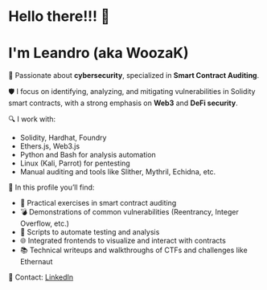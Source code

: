 # Hello there!!! 👋
# I'm Leandro (aka WoozaK)

🎯 Passionate about **cybersecurity**, specialized in **Smart Contract Auditing**.

🛡️ I focus on identifying, analyzing, and mitigating vulnerabilities in Solidity smart contracts, with a strong emphasis on **Web3** and **DeFi security**.

🔍 I work with:
- Solidity, Hardhat, Foundry
- Ethers.js, Web3.js
- Python and Bash for analysis automation
- Linux (Kali, Parrot) for pentesting
- Manual auditing and tools like Slither, Mythril, Echidna, etc.

📂 In this profile you’ll find:
- 🚨 Practical exercises in smart contract auditing
- 💣 Demonstrations of common vulnerabilities (Reentrancy, Integer Overflow, etc.)
- 🔐 Scripts to automate testing and analysis
- 🌐 Integrated frontends to visualize and interact with contracts
- 📚 Technical writeups and walkthroughs of CTFs and challenges like Ethernaut

🔗 Contact: [LinkedIn]([#](https://www.linkedin.com/in/leandro-g%C3%B3mez/))
